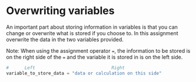 # Overwriting variables

An important part about storing information in variables is that you can change or overwrite what is stored if you choose to. In this assignment overwrite the data in the two variables provided.

Note: When using the assignment operator `=`, the information to be stored is on the right side of the `=` and the variable it is stored in is on the left side.

```python
#      Left                             Right
variable_to_store_data = "data or calculation on this side"
```